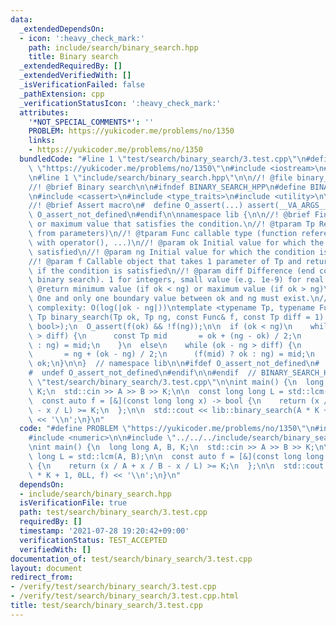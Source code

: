 ```yaml
---
data:
  _extendedDependsOn:
  - icon: ':heavy_check_mark:'
    path: include/search/binary_search.hpp
    title: Binary search
  _extendedRequiredBy: []
  _extendedVerifiedWith: []
  _isVerificationFailed: false
  _pathExtension: cpp
  _verificationStatusIcon: ':heavy_check_mark:'
  attributes:
    '*NOT_SPECIAL_COMMENTS*': ''
    PROBLEM: https://yukicoder.me/problems/no/1350
    links:
    - https://yukicoder.me/problems/no/1350
  bundledCode: "#line 1 \"test/search/binary_search/3.test.cpp\"\n#define PROBLEM\
    \ \"https://yukicoder.me/problems/no/1350\"\n#include <iostream>\n#include <numeric>\n\
    \n#line 1 \"include/search/binary_search.hpp\"\n\n//! @file binary_search.hpp\n\
    //! @brief Binary search\n\n#ifndef BINARY_SEARCH_HPP\n#define BINARY_SEARCH_HPP\n\
    \n#include <cassert>\n#include <type_traits>\n#include <utility>\n\n#ifndef O_assert\n\
    //! @brief Assert macro\n#  define O_assert(...) assert(__VA_ARGS__)\n#  define\
    \ O_assert_not_defined\n#endif\n\nnamespace lib {\n\n//! @brief Find the minimum\
    \ or maximum value that satisfies the condition.\n//! @tparam Tp Return type (deduced\
    \ from parameters)\n//! @tparam Func callable type (function reference, class\
    \ with operator(), ...)\n//! @param ok Initial value for which the condition is\
    \ satisfied\n//! @param ng Initial value for which the condition is not satisfied\n\
    //! @param f Callable object that takes 1 parameter of Tp and returns bool indicating\
    \ if the condition is satisfied\n//! @param diff Difference (end condition of\
    \ binary search). 1 for integers, small value (e.g. 1e-9) for real numbers\n//!\
    \ @return minimum value (if ok < ng) or maximum value (if ok > ng)\n//! @note\
    \ One and only one boundary value between ok and ng must exist.\n//! @note Time\
    \ complexity: O(log(|ok - ng|))\ntemplate <typename Tp, typename Func>\n[[nodiscard]]\
    \ Tp binary_search(Tp ok, Tp ng, const Func& f, const Tp diff = 1) {\n  static_assert(std::is_same_v<decltype(std::declval<Func>()(std::declval<Tp>())),\
    \ bool>);\n  O_assert(f(ok) && !f(ng));\n\n  if (ok < ng)\n    while (ng - ok\
    \ > diff) {\n      const Tp mid       = ok + (ng - ok) / 2;\n      (f(mid) ? ok\
    \ : ng) = mid;\n    }\n  else\n    while (ok - ng > diff) {\n      const Tp mid\
    \       = ng + (ok - ng) / 2;\n      (f(mid) ? ok : ng) = mid;\n    }\n\n  return\
    \ ok;\n}\n\n}  // namespace lib\n\n#ifdef O_assert_not_defined\n#  undef O_assert\n\
    #  undef O_assert_not_defined\n#endif\n\n#endif  // BINARY_SEARCH_HPP\n#line 6\
    \ \"test/search/binary_search/3.test.cpp\"\n\nint main() {\n  long long A, B,\
    \ K;\n  std::cin >> A >> B >> K;\n\n  const long long L = std::lcm(A, B);\n\n\
    \  const auto f = [&](const long long x) -> bool {\n    return (x / A + x / B\
    \ - x / L) >= K;\n  };\n\n  std::cout << lib::binary_search(A * K + 1, 0LL, f)\
    \ << '\\n';\n}\n"
  code: "#define PROBLEM \"https://yukicoder.me/problems/no/1350\"\n#include <iostream>\n\
    #include <numeric>\n\n#include \"../../../include/search/binary_search.hpp\"\n\
    \nint main() {\n  long long A, B, K;\n  std::cin >> A >> B >> K;\n\n  const long\
    \ long L = std::lcm(A, B);\n\n  const auto f = [&](const long long x) -> bool\
    \ {\n    return (x / A + x / B - x / L) >= K;\n  };\n\n  std::cout << lib::binary_search(A\
    \ * K + 1, 0LL, f) << '\\n';\n}\n"
  dependsOn:
  - include/search/binary_search.hpp
  isVerificationFile: true
  path: test/search/binary_search/3.test.cpp
  requiredBy: []
  timestamp: '2021-07-28 19:20:42+09:00'
  verificationStatus: TEST_ACCEPTED
  verifiedWith: []
documentation_of: test/search/binary_search/3.test.cpp
layout: document
redirect_from:
- /verify/test/search/binary_search/3.test.cpp
- /verify/test/search/binary_search/3.test.cpp.html
title: test/search/binary_search/3.test.cpp
---
```

